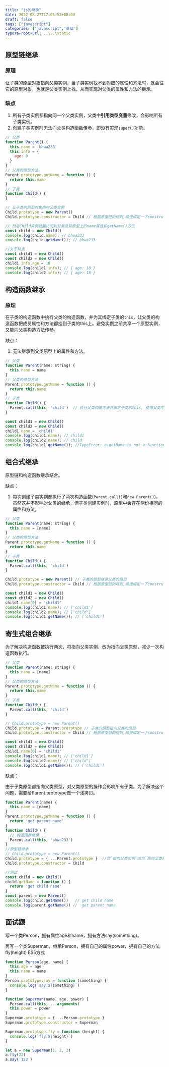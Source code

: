```yaml
---
title: "js的继承"
date: 2022-08-27T17:05:53+08:00
draft: false
tags: ["javascript"]
categories: ["javascript",'基础']
typora-root-url: ..\..\static
---
```


## 原型链继承

### 原理

让子类的原型对象指向父类实例，当子类实例找不到对应的属性和方法时，就会往它的原型对象，也就是父类实例上找，从而实现对父类的属性和方法的继承。

### 缺点

1. 所有子类实例都指向同一个父类实例，父类中**引用类型变量**修改，会影响所有子类实例。
2. 创建子类实例时无法向父类构造函数传参，即没有实现`super()`功能。

```javascript
// 父类
function Parent() {
  this.name = 'bhwa233'
  this.info = {
    age: 0
  }
}
// 父类的原型方法
Parent.prototype.getName = function () {
  return this.name
}
// 子类
function Child() {
}

// 让子类的原型对象指向父类实例
Child.prototype = new Parent()
Child.prototype.constructor = Child // 根据原型链的规则,顺便绑定一下constructor, 这一步不影响继承, 只是在用到constructor时会需要

// 然后Child实例就能访问到父类及其原型上的name属性和getName()方法
const child = new Child()
console.log(child.name); // bhwa233
console.log(child.getName()); // bhwa233

//关于缺点
const child1 = new Child()
const child2 = new Child()
child1.info.age = 18
console.log(child1.info); // { age: 18 }
console.log(child2.info); // { age: 18 }
```



## 构造函数继承

### 原理

在子类的构造函数中执行父类的构造函数，并为其绑定子类的`this`，让父类的构造函数把成员属性和方法都挂到子类的this上。避免实例之前共享一个原型实例，又能向父类构造方法传参。

缺点：

1. 无法继承到父类原型上的属性和方法。

```javascript
// 父类
function Parent(name: string) {
  this.name = name
}
// 父类的原型方法
Parent.prototype.getName = function () {
  return this.name
}
// 子类
function Child() {
  Parent.call(this, 'child')  // 执行父类构造方法并绑定子类的this, 使得父类中的属性能够赋到子类的this上
}

const child1 = new Child()
const child2 = new Child()
child1.name = 'child1'
console.log(child1.name); // child1
console.log(child2.name); // child
console.log(child1.getName()); //TypeError: o.getName is not a function,构造函数继承的方式继承不到父类原型上的属性和方法
```



## 组合式继承

原型链和构造函数继承结合。

缺点：

1. 每次创建子类实例都执行了两次构造函数(`Parent.call()`和`new Parent()`)，虽然这并不影响对父类的继承，但子类创建实例时，原型中会存在两份相同的属性和方法。

```javascript
// 父类
function Parent(name: string) {
  this.name = [name]
}
// 父类的原型方法
Parent.prototype.getName = function () {
  return this.name
}
// 子类
function Child() {
  Parent.call(this, 'child')  
}

Child.prototype = new Parent() // 子类的原型继承父类的原型
Child.prototype.constructor = Child // 根据原型链的规则,顺便绑定一下constructor, 这一步不影响继承, 只是在用到constructor时会需要

const child1 = new Child()
const child2 = new Child()
child1.name[0] = 'child1'
console.log(child1.name); // ['child1']
console.log(child2.name); // ['child']
console.log(child1.getName()); // ['child1']
```



## 寄生式组合继承

为了解决构造函数被执行两次，将指向父类实例，改为指向父类原型，减少一次构造函数执行。



```javascript
// 父类
function Parent(name: string) {
  this.name = [name]
}
// 父类的原型方法
Parent.prototype.getName = function () {
  return this.name
}
// 子类
function Child() {
  Parent.call(this, 'child')  
}

// Child.prototype = new Parent()
Child.prototype = Parent.prototype // 子类的原型指向父类的原型
Child.prototype.constructor = Child // 根据原型链的规则,顺便绑定一下constructor, 这一步不影响继承, 只是在用到constructor时会需要

const child1 = new Child()
const child2 = new Child()
child1.name[0] = 'child1'
console.log(child1.name); // ['child1']
console.log(child2.name); // ['child']
console.log(child1.getName()); // ['child1']
```

缺点：

由于子类原型都指向父类原型，对父类原型的操作会影响所有子类。为了解决这个问题，需要给Parent.prototype做一个浅拷贝。

```javascript
function Parent(name) {
  this.name = [name]
}
Parent.prototype.getName = function () {
  return 'get parent name'
}
function Child() {
  // 构造函数继承
  Parent.call(this, 'bhwa233')
}
//原型链继承
// Child.prototype = new Parent()
Child.prototype = { ...Parent.prototype }  //将`指向父类实例`改为`指向父类原型`
Child.prototype.constructor = Child

//测试
const child = new Child()
child.getName = function () {
  return 'get child name'
}
const parent = new Parent()
console.log(child.getName())   // get child name
console.log(parent.getName()) //  get parent name
```



## 面试题

写一个类Person，拥有属性age和name，拥有方法say(something)。

再写一个类Superman，继承Person，拥有自己的属性power，拥有自己的方法fly(height) ES5方式

```javascript
function Person(age, name) {
  this.age = age
  this.name = name
}
Person.prototype.say = function (something) {
  console.log(`say:${something}`)
}

function Superman(name, age, power) {
  Person.call(this, ...arguments)
  this.power = power
}
Superman.prototype = { ...Person.prototype }
Superman.prototype.constructor = Superman

Superman.prototype.fly = function (height) {
  console.log(`fly:${height}`)
}

let a = new Superman(1, 2, 3)
a.fly(22)
a.say('123')
```